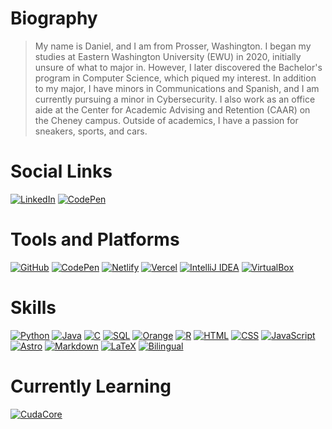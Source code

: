 # Biography
<blockquote>
My name is Daniel, and I am from Prosser, Washington. I began my studies at Eastern Washington University (EWU) in 2020, initially unsure of what to major in. However, I later discovered the Bachelor's program in Computer Science, which piqued my interest. In addition to my major, I have minors in Communications and Spanish, and I am currently pursuing a minor in Cybersecurity. I also work as an office aide at the Center for Academic Advising and Retention (CAAR) on the Cheney campus. Outside of academics, I have a passion for sneakers, sports, and cars.</blockquote>

# Social Links
[![LinkedIn](https://img.shields.io/badge/-LinkedIn-0A66C2?logo=LinkedIn&logoColor=white)](https://www.linkedin.com/in/daniel-montes-095602192/)
[![CodePen](https://img.shields.io/badge/-CodePen-000000?logo=CodePen&logoColor=white)](https://codepen.io/danielmontes23)

# Tools and Platforms
[![GitHub](https://img.shields.io/badge/-GitHub-181717?logo=GitHub&logoColor=white)](https://github.com/)
[![CodePen](https://img.shields.io/badge/-CodePen-000000?logo=CodePen&logoColor=white)](https://codepen.io/)
[![Netlify](https://img.shields.io/badge/-Netlify-00C7B7?logo=Netlify&logoColor=white)](https://www.netlify.com/)
[![Vercel](https://img.shields.io/badge/-Vercel-000000?logo=Vercel&logoColor=white)](https://vercel.com/)
[![IntelliJ IDEA](https://img.shields.io/badge/-IntelliJ%20IDEA-000000?logo=IntelliJ-IDEA&logoColor=white)](https://www.jetbrains.com/idea/)
[![VirtualBox](https://img.shields.io/badge/-VirtualBox-183A61?logo=VirtualBox&logoColor=white)](https://www.virtualbox.org/)

# Skills
[![Python](https://img.shields.io/badge/-Python-3776AB?logo=Python&logoColor=white)](https://www.python.org/)
[![Java](https://img.shields.io/badge/-Java-007396?logo=Java&logoColor=white)](https://www.java.com/)
[![C](https://img.shields.io/badge/-C-A8B9CC?logo=C&logoColor=white)](https://en.wikipedia.org/wiki/C_(programming_language))
[![SQL](https://img.shields.io/badge/-SQL-4479A1?logo=MySQL&logoColor=white)](https://www.mysql.com/)
[![Orange](https://img.shields.io/badge/-Orange-FFA500?logo=Orange&logoColor=white)](https://orangedatamining.com/)
[![R](https://img.shields.io/badge/-R-276DC3?logo=R&logoColor=white)](https://www.r-project.org/)
[![HTML](https://img.shields.io/badge/-HTML-E34F26?logo=HTML5&logoColor=white)](https://developer.mozilla.org/en-US/docs/Web/HTML)
[![CSS](https://img.shields.io/badge/-CSS-1572B6?logo=CSS3&logoColor=white)](https://developer.mozilla.org/en-US/docs/Web/CSS)
[![JavaScript](https://img.shields.io/badge/-JavaScript-F7DF1E?logo=JavaScript&logoColor=black)](https://developer.mozilla.org/en-US/docs/Web/JavaScript)
[![Astro](https://img.shields.io/badge/-Astro-FF5A03?logo=Astro&logoColor=white)](https://astro.build/)
[![Markdown](https://img.shields.io/badge/-Markdown-000000?logo=Markdown&logoColor=white)](https://www.markdownguide.org/)
[![LaTeX](https://img.shields.io/badge/-LaTeX-008080?logo=LaTeX&logoColor=white)](https://www.latex-project.org/)
[![Bilingual](https://img.shields.io/badge/-Bilingual-009688?logo=Language&logoColor=white)](#)

# Currently Learning
[![CudaCore](https://img.shields.io/badge/-CudaCore-76B900?logo=NVIDIA&logoColor=white)](https://developer.nvidia.com/cuda-zone)

<!-- ![EWU Catalyst Building](https://cdn.ewu.edu/wp-content/uploads/2024/11/2024-3-14-Catalyst-Beauty-Shots-3.png) -->
